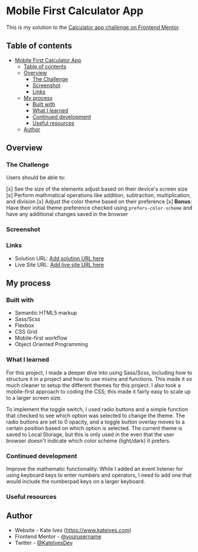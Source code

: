 # Mobile First Calculator App

This is my solution to the [Calculator app challenge on Frontend Mentor](https://www.frontendmentor.io/challenges/calculator-app-9lteq5N29). 

## Table of contents

- [Mobile First Calculator App](#mobile-first-calculator-app)
  - [Table of contents](#table-of-contents)
  - [Overview](#overview)
    - [The Challenge](#the-challenge)
    - [Screenshot](#screenshot)
    - [Links](#links)
  - [My process](#my-process)
    - [Built with](#built-with)
    - [What I learned](#what-i-learned)
    - [Continued development](#continued-development)
    - [Useful resources](#useful-resources)
  - [Author](#author)

## Overview

### The Challenge

Users should be able to:

[x] See the size of the elements adjust based on their device's screen size
[x] Perform mathmatical operations like addition, subtraction, multiplication, and division
[x] Adjust the color theme based on their preference
[x] **Bonus**: Have their initial theme preference checked using `prefers-color-scheme` and have any additional changes saved in the browser

### Screenshot


### Links

- Solution URL: [Add solution URL here](https://your-solution-url.com)
- Live Site URL: [Add live site URL here](https://your-live-site-url.com)

## My process

### Built with

- Semantic HTML5 markup
- Sass/Scss
- Flexbox
- CSS Grid
- Mobile-first workflow
- Object Oriented Programming

### What I learned

For this project, I made a deeper dive into using Sass/Scss, including how to structure it in a project and how to use mixins and functions. This made it so much cleaner to setup the different themes for this project. I also took a mobile-first approach to coding the CSS; this made it fairly easy to scale up to a larger screen size.

To implement the toggle switch, I used radio buttons and a simple function that checked to see which option was selected to change the theme. The radio buttons are set to 0 opacity, and a toggle button overlay moves to a certain position based on which option is selected. The current theme is saved to Local Storage, but this is only used in the even that the user browser doesn't indicate which color scheme (light/dark) it prefers. 


### Continued development

Improve the mathematic functionality. While I added an event listener for using keyboard keys to enter numbers and operators, I need to add one that would include the numberpad keys on a larger keyboard. 

### Useful resources


## Author

- Website - Kate Ives (https://www.kateives.com)
- Frontend Mentor - [@yourusername](https://www.frontendmentor.io/profile/yourusername)
- Twitter - [@KateIvesDev](https://www.twitter.com/kateivesdev)

